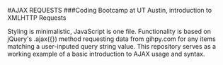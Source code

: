 #AJAX REQUESTS
###Coding Bootcamp at UT Austin, introduction to XMLHTTP Requests

Styling is minimalistic, JavaScript is one file. Functionality is based on jQuery's .ajax({}) method requesting data from gihpy.com for any items matching a user-inputed query string value. This repository serves as a working example of a basic introduction to AJAX usage and syntax.
